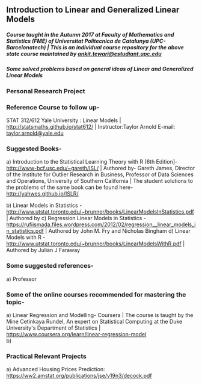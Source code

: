 ## Introduction to Linear and Generalized Linear Models

##### Course taught in the Autumn 2017 at Faculty of Mathematics and Statistics (FME) of Universitat Politecnica de Catalunya (UPC-Barcelonatech) | This is an individual course repository for the above state course maintained by ankit.tewari@estudiant.upc.edu
#####
#####
##### Some solved problems based on general ideas of Linear and Generalized Linear Models  
### Personal Research Project 




### Reference Course to follow up-
STAT 312/612 Yale University : Linear Models | http://statsmaths.github.io/stat612/ | Instructor:Taylor Arnold E-mail: taylor.arnold@yale.edu





### Suggested Books-
a) Introduction to the Statistical Learning Theory with R [6th Edition]- http://www-bcf.usc.edu/~gareth/ISL/     |      Authored by- Gareth James, Director of the Institute for Outlier Research in Business, Professor of Data Sciences and Operations, University of Southern California     |    The student solutions to the problems of the same book can be found here- http://yahwes.github.io/ISLR/

b) Linear Models in Statistics - http://www.utstat.toronto.edu/~brunner/books/LinearModelsInStatistics.pdf | Authored by
c) Regression Linear Models in Statistics - https://rufiismada.files.wordpress.com/2012/02/regression__linear_models_in_statistics.pdf     |    Authored by John M. Fry and Nicholas Bingham
d) Linear Models with R - http://www.utstat.toronto.edu/~brunner/books/LinearModelsWithR.pdf  |  Authored by Julian J Faraway
### Some suggested references-
a) Professor 


### Some of the online courses recommended for mastering the topic-
a) Linear Regression and Modelling- Coursera | The course is taught by the Mine Cetinkaya Rundel, An expert on Statistical Computing at the Duke University's Department of Statistics | https://www.coursera.org/learn/linear-regression-model  
b) 

### Practical Relevant Projects 
a) Advanced Housing Prices Prediction: https://ww2.amstat.org/publications/jse/v19n3/decock.pdf
